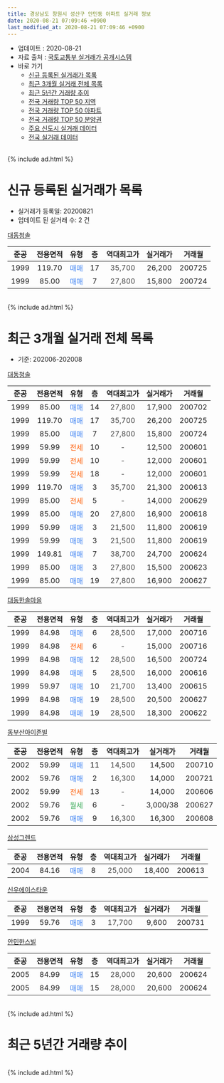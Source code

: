 ```yaml
---
title: 경상남도 창원시 성산구 안민동 아파트 실거래 정보
date: 2020-08-21 07:09:46 +0900
last_modified_at: 2020-08-21 07:09:46 +0900
---
```


* 업데이트 : 2020-08-21
* 자료 출처 : [국토교통부 실거래가 공개시스템](http://rt.molit.go.kr)
* 바로 가기
    * [신규 등록된 실거래가 목록](#신규-등록된-실거래가-목록)
    * [최근 3개월 실거래 전체 목록](#최근-3개월-실거래-전체-목록)
    * [최근 5년간 거래량 추이](#최근-5년간-거래량-추이)
    * [전국 거래량 TOP 50 지역](https://inasie.github.io/apt-trade-info/최근-3개월-전국에서-가장-거래가-많이-발생한-지역)
    * [전국 거래량 TOP 50 아파트](https://inasie.github.io/apt-trade-info/최근-3개월-전국에서-가장-거래가-많이-발생한-아파트)
    * [전국 거래량 TOP 50 분양권](https://inasie.github.io/apt-trade-info/최근-3개월-전국에서-가장-거래가-많이-발생한-분양권)
    * [주요 신도시 실거래 데이터](https://inasie.github.io/apt-trade-info/주요-신도시)
    * [전국 실거래 데이터](https://inasie.github.io/apt-trade-info/전국)
<br>
{% include ad.html %}
<br>

# 신규 등록된 실거래가 목록
* 실거래가 등록일: 20200821
* 업데이트 된 실거래 수: 2 건


[대동청솔](https://search.naver.com/search.naver?query=%EA%B2%BD%EC%83%81%EB%82%A8%EB%8F%84+%EC%B0%BD%EC%9B%90%EC%8B%9C+%EC%84%B1%EC%82%B0%EA%B5%AC+%EC%95%88%EB%AF%BC%EB%8F%99+%EB%8C%80%EB%8F%99%EC%B2%AD%EC%86%94)

|준공|전용면적|유형|층|역대최고가|실거래가|거래월|
|:---:|:---:|:---:|:---:|:---:|:---:|:---:|
|1999|119.70|<span style="color:#4285f3">매매</span>|17|<span style="color:#444444">35,700</span>|26,200|200725|
|1999|85.00|<span style="color:#4285f3">매매</span>|7|<span style="color:#444444">27,800</span>|15,800|200724|


<br>
{% include ad.html %}
<br>

# 최근 3개월 실거래 전체 목록
* 기준: 202006-202008


[대동청솔](https://search.naver.com/search.naver?query=%EA%B2%BD%EC%83%81%EB%82%A8%EB%8F%84+%EC%B0%BD%EC%9B%90%EC%8B%9C+%EC%84%B1%EC%82%B0%EA%B5%AC+%EC%95%88%EB%AF%BC%EB%8F%99+%EB%8C%80%EB%8F%99%EC%B2%AD%EC%86%94)

|준공|전용면적|유형|층|역대최고가|실거래가|거래월|
|:---:|:---:|:---:|:---:|:---:|:---:|:---:|
|1999|85.00|<span style="color:#4285f3">매매</span>|14|<span style="color:#444444">27,800</span>|17,900|200702|
|1999|119.70|<span style="color:#4285f3">매매</span>|17|<span style="color:#444444">35,700</span>|26,200|200725|
|1999|85.00|<span style="color:#4285f3">매매</span>|7|<span style="color:#444444">27,800</span>|15,800|200724|
|1999|59.99|<span style="color:#ff5a00">전세</span>|10|<span style="color:#444444">-</span>|12,500|200601|
|1999|59.99|<span style="color:#ff5a00">전세</span>|10|<span style="color:#444444">-</span>|12,000|200601|
|1999|59.99|<span style="color:#ff5a00">전세</span>|18|<span style="color:#444444">-</span>|12,000|200601|
|1999|119.70|<span style="color:#4285f3">매매</span>|3|<span style="color:#444444">35,700</span>|21,300|200613|
|1999|85.00|<span style="color:#ff5a00">전세</span>|5|<span style="color:#444444">-</span>|14,000|200629|
|1999|85.00|<span style="color:#4285f3">매매</span>|20|<span style="color:#444444">27,800</span>|16,900|200618|
|1999|59.99|<span style="color:#4285f3">매매</span>|3|<span style="color:#444444">21,500</span>|11,800|200619|
|1999|59.99|<span style="color:#4285f3">매매</span>|3|<span style="color:#444444">21,500</span>|11,800|200619|
|1999|149.81|<span style="color:#4285f3">매매</span>|7|<span style="color:#444444">38,700</span>|24,700|200624|
|1999|85.00|<span style="color:#4285f3">매매</span>|3|<span style="color:#444444">27,800</span>|15,500|200623|
|1999|85.00|<span style="color:#4285f3">매매</span>|19|<span style="color:#444444">27,800</span>|16,900|200627|

[대동한솔마을](https://search.naver.com/search.naver?query=%EA%B2%BD%EC%83%81%EB%82%A8%EB%8F%84+%EC%B0%BD%EC%9B%90%EC%8B%9C+%EC%84%B1%EC%82%B0%EA%B5%AC+%EC%95%88%EB%AF%BC%EB%8F%99+%EB%8C%80%EB%8F%99%ED%95%9C%EC%86%94%EB%A7%88%EC%9D%84)

|준공|전용면적|유형|층|역대최고가|실거래가|거래월|
|:---:|:---:|:---:|:---:|:---:|:---:|:---:|
|1999|84.98|<span style="color:#4285f3">매매</span>|6|<span style="color:#444444">28,500</span>|17,000|200716|
|1999|84.98|<span style="color:#ff5a00">전세</span>|6|<span style="color:#444444">-</span>|15,000|200716|
|1999|84.98|<span style="color:#4285f3">매매</span>|12|<span style="color:#444444">28,500</span>|16,500|200724|
|1999|84.98|<span style="color:#4285f3">매매</span>|5|<span style="color:#444444">28,500</span>|16,000|200616|
|1999|59.97|<span style="color:#4285f3">매매</span>|10|<span style="color:#444444">21,700</span>|13,400|200615|
|1999|84.98|<span style="color:#4285f3">매매</span>|19|<span style="color:#444444">28,500</span>|20,500|200627|
|1999|84.98|<span style="color:#4285f3">매매</span>|19|<span style="color:#444444">28,500</span>|18,300|200622|

[동부산아이존빌](https://search.naver.com/search.naver?query=%EA%B2%BD%EC%83%81%EB%82%A8%EB%8F%84+%EC%B0%BD%EC%9B%90%EC%8B%9C+%EC%84%B1%EC%82%B0%EA%B5%AC+%EC%95%88%EB%AF%BC%EB%8F%99+%EB%8F%99%EB%B6%80%EC%82%B0%EC%95%84%EC%9D%B4%EC%A1%B4%EB%B9%8C)

|준공|전용면적|유형|층|역대최고가|실거래가|거래월|
|:---:|:---:|:---:|:---:|:---:|:---:|:---:|
|2002|59.99|<span style="color:#4285f3">매매</span>|11|<span style="color:#444444">14,500</span>|14,500|200710|
|2002|59.76|<span style="color:#4285f3">매매</span>|2|<span style="color:#444444">16,300</span>|14,000|200721|
|2002|59.99|<span style="color:#ff5a00">전세</span>|13|<span style="color:#444444">-</span>|14,000|200606|
|2002|59.76|<span style="color:#34a853">월세</span>|6|<span style="color:#444444">-</span>|3,000/38|200627|
|2002|59.76|<span style="color:#4285f3">매매</span>|9|<span style="color:#444444">16,300</span>|16,300|200608|

[삼성그렌드](https://search.naver.com/search.naver?query=%EA%B2%BD%EC%83%81%EB%82%A8%EB%8F%84+%EC%B0%BD%EC%9B%90%EC%8B%9C+%EC%84%B1%EC%82%B0%EA%B5%AC+%EC%95%88%EB%AF%BC%EB%8F%99+%EC%82%BC%EC%84%B1%EA%B7%B8%EB%A0%8C%EB%93%9C)

|준공|전용면적|유형|층|역대최고가|실거래가|거래월|
|:---:|:---:|:---:|:---:|:---:|:---:|:---:|
|2004|84.16|<span style="color:#4285f3">매매</span>|8|<span style="color:#444444">25,000</span>|18,400|200613|

[신우에이스타운](https://search.naver.com/search.naver?query=%EA%B2%BD%EC%83%81%EB%82%A8%EB%8F%84+%EC%B0%BD%EC%9B%90%EC%8B%9C+%EC%84%B1%EC%82%B0%EA%B5%AC+%EC%95%88%EB%AF%BC%EB%8F%99+%EC%8B%A0%EC%9A%B0%EC%97%90%EC%9D%B4%EC%8A%A4%ED%83%80%EC%9A%B4)

|준공|전용면적|유형|층|역대최고가|실거래가|거래월|
|:---:|:---:|:---:|:---:|:---:|:---:|:---:|
|1999|59.76|<span style="color:#4285f3">매매</span>|3|<span style="color:#444444">17,700</span>|9,600|200731|

[안민한스빌](https://search.naver.com/search.naver?query=%EA%B2%BD%EC%83%81%EB%82%A8%EB%8F%84+%EC%B0%BD%EC%9B%90%EC%8B%9C+%EC%84%B1%EC%82%B0%EA%B5%AC+%EC%95%88%EB%AF%BC%EB%8F%99+%EC%95%88%EB%AF%BC%ED%95%9C%EC%8A%A4%EB%B9%8C)

|준공|전용면적|유형|층|역대최고가|실거래가|거래월|
|:---:|:---:|:---:|:---:|:---:|:---:|:---:|
|2005|84.99|<span style="color:#4285f3">매매</span>|15|<span style="color:#444444">28,000</span>|20,600|200624|
|2005|84.99|<span style="color:#4285f3">매매</span>|15|<span style="color:#444444">28,000</span>|20,600|200624|


<br>
{% include ad.html %}
<br>

# 최근 5년간 거래량 추이


<div style="width:100%;">
    <canvas id="deal_progress" height="200"></canvas>
</div>

<script>
new Chart(document.getElementById("deal_progress"), {
    type: 'line',
    data: {
        labels: ['201508','201509','201510','201511','201512','201601','201602','201603','201604','201605','201606','201607','201608','201609','201610','201611','201612','201701','201702','201703','201704','201705','201706','201707','201708','201709','201710','201711','201712','201801','201802','201803','201804','201805','201806','201807','201808','201809','201810','201811','201812','201901','201902','201903','201904','201905','201906','201907','201908','201909','201910','201911','201912','202001','202002','202003','202004','202005','202006','202007','202008'],
        datasets: [{
            label: '매매',
            pointRadius: 1,
            data: [10, 14, 19, 12, 4, 5, 8, 4, 4, 5, 2, 1, 5, 7, 2, 11, 4, 1, 3, 5, 4, 6, 3, 2, 3, 4, 5, 2, 3, 3, 7, 6, 7, 4, 4, 5, 9, 6, 9, 4, 8, 9, 19, 7, 10, 7, 9, 3, 6, 6, 11, 13, 7, 14, 8, 8, 7, 9, 15, 8, 0],
            borderColor: "rgba(255, 201, 14, 1)",
            backgroundColor: "rgba(255, 201, 14, 0.5)",
            fill: false,
            lineTension: 0
        },{
            label: '전월세',
            pointRadius: 1,
            data: [2, 1, 11, 8, 6, 7, 3, 2, 4, 1, 3, 7, 5, 7, 5, 4, 5, 6, 11, 2, 5, 6, 3, 5, 3, 8, 6, 7, 6, 10, 7, 14, 11, 8, 6, 4, 6, 5, 1, 9, 3, 14, 10, 14, 13, 13, 2, 4, 2, 4, 6, 4, 7, 9, 7, 3, 8, 1, 6, 1, 0],
            borderColor: "rgba(0, 141, 185, 1)",
            backgroundColor: "rgba(0, 141, 185, 0.5)",
            fill: false,
            lineTension: 0
        }
        ]
    },
    options: {
        responsive: true,
        title: {
            display: false
        },
        tooltips: {
            mode: 'index',
            intersect: false
        },
        hover: {
            mode: 'nearest',
            intersect: true
        },
        scales: {
            xAxes: [{
                display: true,
                scaleLabel: {
                    display: true,
                    labelString: '년/월'
                }
            }],
            yAxes: [{
                display: true,
                ticks: {
                    suggestedMin: 0,
                },
                scaleLabel: {
                    display: true,
                    labelString: '실거래 수'
                }
            }]
        }
    }
});

</script>


<br>
{% include ad.html %}
<br>

